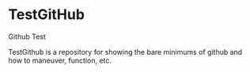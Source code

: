 # TestGitHub
Github Test

TestGithub is a repository for showing the bare minimums of github and how to maneuver, function, etc.
